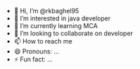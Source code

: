- 👋 Hi, I’m @rkbaghel95
- 👀 I’m interested in java developer
- 🌱 I’m currently learning MCA
- 💞️ I’m looking to collaborate on developer
- 📫 How to reach me 
- 😄 Pronouns: ...
- ⚡ Fun fact: ...

<!---
rkbaghel95/rkbaghel95 is a ✨ special ✨ repository because its `README.md` (this file) appears on your GitHub profile.
You can click the Preview link to take a look at your changes.
--->
